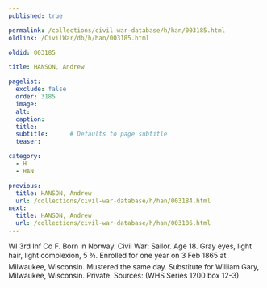 ```yaml
---
published: true

permalink: /collections/civil-war-database/h/han/003185.html
oldlink: /CivilWar/db/h/han/003185.html

oldid: 003185

title: HANSON, Andrew

pagelist:
  exclude: false
  order: 3185
  image: 
  alt:
  caption:
  title:
  subtitle:      # Defaults to page subtitle
  teaser:

category: 
  - H 
  - HAN

previous:
  title: HANSON, Andrew
  url: /collections/civil-war-database/h/han/003184.html  
next:
  title: HANSON, Andrew
  url: /collections/civil-war-database/h/han/003186.html   
---
```

WI 3rd Inf Co F. Born in Norway. Civil War: Sailor. Age 18. Gray eyes, light hair, light complexion, 5&#146; &frac34;&#148;. Enrolled for one year on 3 Feb 1865 at Milwaukee, Wisconsin. Mustered the same day. Substitute for William Gary, Milwaukee, Wisconsin. Private. Sources: (WHS Series 1200 box 12-3)